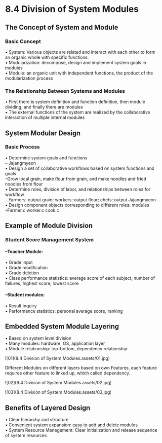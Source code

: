 # 8.4 Division of System Modules



## The Concept of System and Module

### Basic Concept

• System: Various objects are related and interact with each other to form an organic whole with specific functions.  
• Modularization: decompose, design and implement system goals in modules  
• Module: an organic unit with independent functions, the product of the modularization process

### The Relationship Between Systems and Modules

• First there is system definition and function definition, then module dividing, and finally there are modules  
• The external functions of the system are realized by the collaborative interaction of multiple internal modules

## System Modular Design

### Basic Process

• Determine system goals and functions  
– Jajangmyeon  
• Design a set of collaborative workflows based on system functions and goals  
–Grow local grain, make flour from grain, and make noodles and fried noodles from flour  
• Determine roles, division of labor, and relationships between roles for workflow  
– Farmers: output grain; workers: output flour; chefs: output Jajangmyeon  
• Design component objects corresponding to different roles: modules  
–Farmer.c worker.c cook.c  

## Example of Module Division

### Student Score Management System

#### –Teacher Module:

• Grade input  
• Grade modification  
• Grade deletion  
• Class performance statistics: average score of each subject, number of failures, highest score, lowest score  

#### –Student modules:

• Result inquiry  
• Performance statistics: personal average score, ranking  

## Embedded System Module Layering

• Based on system level division  
• Many modules: hardware, OS, application layer  
• Module relationship: top-bottom, dependency relationship  

![01](8.4 Division of System Modules.assets/01.jpg)

Different Modules on different layers based on own Features, each feature requires other feature to linked up, which called dependency. 

![02](8.4 Division of System Modules.assets/02.jpg)

![03](8.4 Division of System Modules.assets/03.jpg)

## Benefits of Layered Design

• Clear hierarchy and structure  
• Convenient system expansion: easy to add and delete modules  
• System Resource Management: Clear initialization and release sequence of system resources  
